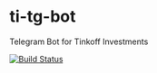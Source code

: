 # ti-tg-bot
Telegram Bot for Tinkoff Investments

[![Build Status](https://travis-ci.com/proshareny/ti-tg-bot.svg?token=s7pCSgSDCnAsCGytsapX&branch=main)](https://travis-ci.com/proshareny/ti-tg-bot)